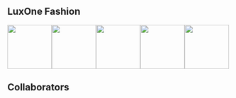 ## LuxOne Fashion

<img src="https://user-images.githubusercontent.com/93992324/224483116-91740e41-b5b3-485f-9d59-c5a7bc4653fc.jpeg" width="100"/><img src="https://user-images.githubusercontent.com/93992324/224483249-47e634d1-7f3a-42e6-92d5-835bf02ae5bf.jpeg" width="100"/><img src="https://user-images.githubusercontent.com/93992324/224483259-da6236e2-ff15-4458-b517-029b870b4497.jpeg" width="100"/><img src="https://user-images.githubusercontent.com/93992324/224483262-4a4335cd-32cf-4862-850b-b4a9cf088aea.jpeg" width="100"/><img src="https://user-images.githubusercontent.com/93992324/224483268-64643d4a-0eb3-454d-8064-0bb97e91ac1b.jpeg" width="100"/>

## Collaborators
